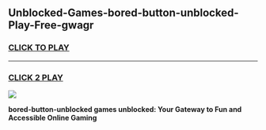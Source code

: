 
## Unblocked-Games-bored-button-unblocked-Play-Free-gwagr
<h3>
<a href="https://premium76.site?title=bored-button-unblocked&ref=15A">CLICK TO PLAY</a></h3>
<hr>

<h3>
<a href="https://premium76.site?title=bored-button-unblocked&ref=15A">CLICK 2 PLAY</a>
  
</h3>

<a href="https://premium76.site?title=bored-button-unblocked&ref=15A"><img src="https://clearcache.store/games.png"></a>


**bored-button-unblocked games unblocked: Your Gateway to Fun and Accessible Online Gaming**
